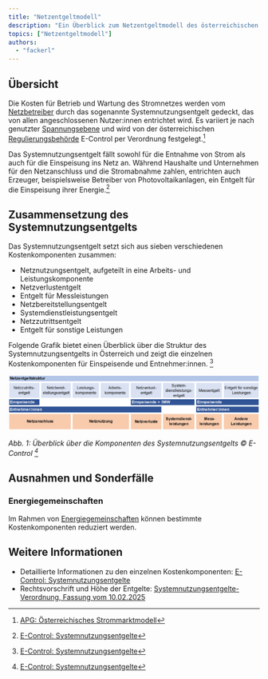 ```yaml
---
title: "Netzentgeltmodell"
description: "Ein Überblick zum Netzentgeltmodell des österreichischen Stromnetzes."
topics: ["Netzentgeltmodell"]
authors:
  - "fackerl"
---
```


## Übersicht

Die Kosten für Betrieb und Wartung des Stromnetzes werden vom [Netzbetreiber](./wissen/akteure/index.md) durch das sogenannte Systemnutzungsentgelt gedeckt, das von allen angeschlossenen Nutzer:innen entrichtet wird. Es variiert je nach genutzter [Spannungsebene](./wissen/stromnetz/index.md) und wird von der österreichischen [Regulierungsbehörde](./wissen/akteure/index.md) E-Control per Verordnung festgelegt.[^1]

Das Systemnutzungsentgelt fällt sowohl für die Entnahme von Strom als auch für die Einspeisung ins Netz an. Während Haushalte und Unternehmen für den Netzanschluss und die Stromabnahme zahlen, entrichten auch Erzeuger, beispielsweise Betreiber von Photovoltaikanlagen, ein Entgelt für die Einspeisung ihrer Energie.[^2]

## Zusammensetzung des Systemnutzungsentgelts

Das Systemnutzungsentgelt setzt sich aus sieben verschiedenen Kostenkomponenten zusammen:

- Netznutzungsentgelt, aufgeteilt in eine Arbeits- und Leistungskomponente
- Netzverlustentgelt
- Entgelt für Messleistungen
- Netzbereitstellungsentgelt
- Systemdienstleistungsentgelt
- Netzzutrittsentgelt
- Entgelt für sonstige Leistungen

Folgende Grafik bietet einen Überblick über die Struktur des Systemnutzungsentgelts in Österreich und zeigt die einzelnen Kostenkomponenten für Einspeisende und Entnehmer:innen. [^2]

<img src="econtrol_systemnutzungsentgelte.png" alt="Überblick Systemnutzungsentgelte © E-Control" />

*Abb. 1: Überblick über die Komponenten des Systemnutzungsentgelts © E-Control [^2]*

## Ausnahmen und Sonderfälle 

### Energiegemeinschaften

Im Rahmen von [Energiegemeinschaften](./wissen/energiegemeinschaften/index.md) können bestimmte Kostenkomponenten reduziert werden.

<!-- Reduktion von Kosten für Bezugsleistung monatlichem Peak bei aFRR? -->

## Weitere Informationen

- Detaillierte Informationen zu den einzelnen Kostenkomponenten: [E-Control: Systemnutzungsentgelte](https://www.e-control.at/industrie/strom/strompreis/systemnutzungsentgelte)
- Rechtsvorschrift und Höhe der Entgelte: [Systemnutzungsentgelte-Verordnung, Fassung vom 10.02.2025](https://www.ris.bka.gv.at/GeltendeFassung.wxe?Abfrage=Bundesnormen&Gesetzesnummer=20010107)

[^1]: [APG: Österreichisches Strommarktmodell](https://markt.apg.at/strommarkt/oesterreichisches-strommarktmodell/)
[^2]: [E-Control: Systemnutzungsentgelte](https://www.e-control.at/industrie/strom/strompreis/systemnutzungsentgelte)

